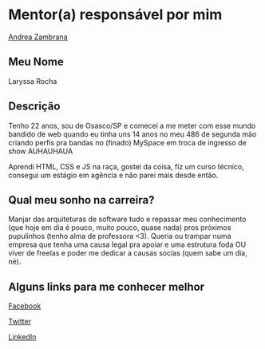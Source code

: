 # Mentor(a) responsável por mim

[Andrea Zambrana](/mentores/perfis/andrea_zambrana.md)

## Meu Nome

Laryssa Rocha 

## Descrição

Tenho 22 anos, sou de Osasco/SP e comecei a me meter com esse mundo bandido de web quando eu tinha uns 14 anos no meu 486 de segunda mão criando perfis pra bandas no (finado) MySpace em troca de ingresso de show AUHAUHAUA

Aprendi HTML, CSS e JS na raça, gostei da coisa, fiz um curso técnico, consegui um estágio em agência e não parei mais desde então.

## Qual meu sonho na carreira?

Manjar das arquiteturas de software tudo e repassar meu conhecimento (que hoje em dia é pouco, muito pouco, quase nada) pros próximos pupulinhos (tenho alma de professora <3).
Queria ou trampar numa empresa que tenha uma causa legal pra apoiar e uma estrutura foda OU viver de freelas e poder me dedicar a causas socias (quem sabe um dia, né).

## Alguns links para me conhecer melhor

[Facebook](https://facebook.com/laryro)

[Twitter](https://twitter.com/laryro)

[LinkedIn](https://linkedin.com/in/laryro)

